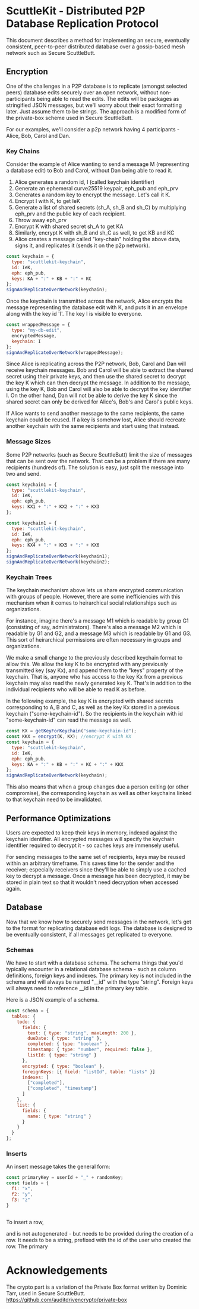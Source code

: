 # ScuttleKit - Distributed P2P Database Replication Protocol

This document describes a method for implementing an secure, eventually consistent, peer-to-peer distributed database over a gossip-based mesh network such as Secure ScuttleButt.

## Encryption

One of the challenges in a P2P database is to replicate (amongst selected peers) database edits securely over an open network, without non-participants being able to read the edits. The edits will be packages as stringified JSON messages, but we'll worry about their exact formatting later. Just assume them to be strings. The approach is a modified form of the private-box scheme used in Secure ScuttleButt.

For our examples, we'll consider a p2p network having 4 participants - Alice, Bob, Carol and Dan.

### Key Chains

Consider the example of Alice wanting to send a message M (representing a database edit) to Bob and Carol, without Dan being able to read it.

1.  Alice generates a random id, I (called keychain identifier)
2.  Generate an ephemeral curve25519 keypair, eph_pub and eph_prv
3.  Generates a random key to encrypt the message. Let's call it K.
4.  Encrypt I with K, to get IeK
5.  Generate a list of shared secrets (sh_A, sh_B and sh_C) by multiplying eph_prv and the public key of each recipient.
6.  Throw away eph_prv
7.  Encrypt K with shared secret sh_A to get KA
8.  Similarly, encrypt K with sh_B and sh_C as well, to get KB and KC
9.  Alice creates a message called "key-chain" holding the above data, signs it, and replicates it (sends it on the p2p network).

```js
const keychain = {
  type: "scuttlekit-keychain",
  id: IeK,
  eph: eph_pub,
  keys: KA + ":" + KB + ":" + KC
};
signAndReplicateOverNetwork(keychain);
```

Once the keychain is transmitted across the network, Alice encrypts the message representing the database edit with K, and puts it in an envelope along with the key id 'I'. The key I is visible to everyone.

```js
const wrappedMessage = {
  type: "my-db-edit",
  encryptedMessage,
  keychain: I
};
signAndReplicateOverNetwork(wrappedMessage);
```

Since Alice is replicating across the P2P network, Bob, Carol and Dan will receive keychain messages. Bob and Carol will be able to extract the shared secret using their private keys, and then use the shared secret to decrypt the key K which can then decrypt the message. In addition to the message, using the key K, Bob and Carol will also be able to decrypt the key identifier I. On the other hand, Dan will not be able to derive the key K since the shared secret can only be derived for Alice's, Bob's and Carol's public keys.

If Alice wants to send another message to the same recipients, the same keychain could be reused. If a key is somehow lost, Alice should recreate another keychain with the same recipients and start using that instead.

### Message Sizes

Some P2P networks (such as Secure ScuttleButt) limit the size of messages that can be sent over the network. That can be a problem if there are many recipients (hundreds of). The solution is easy, just split the message into two and send.

```js
const keychain1 = {
  type: "scuttlekit-keychain",
  id: IeK,
  eph: eph_pub,
  keys: KX1 + ":" + KX2 + ":" + KX3
};

const keychain1 = {
  type: "scuttlekit-keychain",
  id: IeK,
  eph: eph_pub,
  keys: KX4 + ":" + KX5 + ":" + KX6
};
signAndReplicateOverNetwork(keychain1);
signAndReplicateOverNetwork(keychain2);
```

### Keychain Trees

The keychain mechanism above lets us share encrypted communication with groups of people. However, there are some inefficiencies with this mechanism when it comes to heirarchical social relationships such as organizations.

For instance, imagine there's a message M1 which is readable by group G1 (consisting of say, administrators). There's also a message M2 which is readable by G1 and G2, and a message M3 which is readable by G1 and G3. This sort of heirarchical permissions are often necessary in groups and organizations.

We make a small change to the previously described keychain format to allow this. We allow the key K to be encrypted with any previously transmitted key (say Kx), and append them to the "keys" property of the keychain. That is, anyone who has access to the key Kx from a previous keychain may also read the newly generated key K. That's in addition to the individual recipients who will be able to read K as before.

In the following example, the key K is encrypted with shared secrets corresponding to A, B and C, as well as the key Kx stored in a previous keychain ("some-keychain-id"). So the recipients in the keychain with id "some-keychain-id" can read the message as well.

```js
const KX = getKeyForKeychain("some-keychain-id");
const KKX = encrypt(K, KX); //encrypt K with KX
const keychain = {
  type: "scuttlekit-keychain",
  id: IeK,
  eph: eph_pub,
  keys: KA + ":" + KB + ":" + KC + ":" + KKX
};
signAndReplicateOverNetwork(keychain);
```

This also means that when a group changes due a person exiting (or other compromise), the corresponding keychain as well as other keychains linked to that keychain need to be invalidated.

## Performance Optimizations

Users are expected to keep their keys in memory, indexed against the keychain identifier. All encrypted messages will specify the keychain identifier required to decrypt it - so caches keys are immensely useful.

For sending messages to the same set of recipients, keys may be reused within an arbitrary timeframe. This saves time for the sender and the receiver; especially receivers since they'll be able to simply use a cached key to decrypt a message. Once a message has been decrypted, it may be stored in plain text so that it wouldn't need decryption when accessed again.

## Database

Now that we know how to securely send messages in the network, let's get to the format for replicating database edit logs. The database is designed to be eventually consistent, if all messages get replicated to everyone.

### Schemas

We have to start with a database schema. The schema things that you'd typically encounter in a relational database schema - such as column definitions, foreign keys and indexes. The primary key is not included in the schema and will always be named "__id" with the type "string". Foreign keys will always need to reference __id in the primary key table.

Here is a JSON example of a schema.

```js
const schema = {
  tables: {
    todo: {
      fields: {
        text: { type: "string", maxLength: 200 },
        dueDate: { type: "string" },
        completed: { type: "boolean" },
        timestamp: { type: "number", required: false },
        listId: { type: "string" }
      },
      encrypted: { type: "boolean" },
      foreignKeys: [{ field: "listId", table: "lists" }]
      indexes: [
        ["completed"],
        ["completed", "timestamp"]
      ]
    },
    list: {
      fields: {
        name: { type: "string" }
      }
    }
  }
};
```

### Inserts

An insert message takes the general form:

```js
const primaryKey = userId + "_" + randomKey;
const fields = {
  f1: "x",
  f2: "y",
  f3: "z"
}

```


```js

```






To insert a row, 

 and is not autogenerated - but needs to be provided during the creation of a row. It needs to be a string, prefixed with the id of the user who created the row.
The primary 




# Acknowledgements

The crypto part is a variation of the Private Box format written by Dominic Tarr, used in Secure ScuttleButt. https://github.com/auditdrivencrypto/private-box

